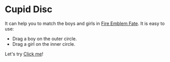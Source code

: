 # Cupid Disc

It can help you to match the boys and girls in [Fire Emblem Fate](http://fireemblemfates.nintendo.com/). It is easy to use:

- Drag a boy on the outer circle.
- Drag a girl on the inner circle.

Let's try [Click me](https://liuxd.github.io/CupidDisc/demo/index.html)!
